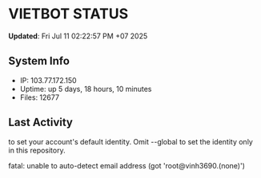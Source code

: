 # VIETBOT STATUS
**Updated**: Fri Jul 11 02:22:57 PM +07 2025

## System Info
- IP: 103.77.172.150
- Uptime: up 5 days, 18 hours, 10 minutes
- Files: 12677

## Last Activity

to set your account's default identity.
Omit --global to set the identity only in this repository.

fatal: unable to auto-detect email address (got 'root@vinh3690.(none)')
